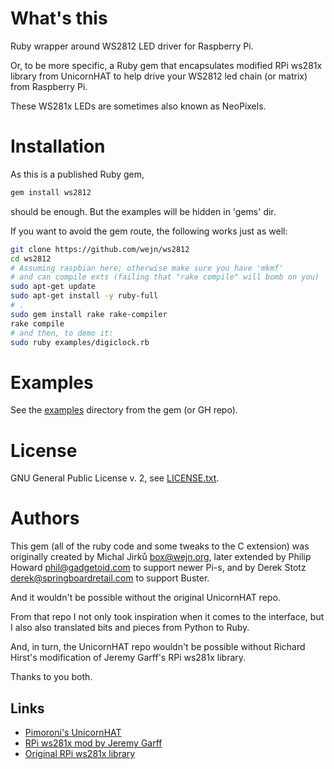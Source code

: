 # What's this
Ruby wrapper around WS2812 LED driver for Raspberry Pi.

Or, to be more specific, a Ruby gem that encapsulates modified RPi ws281x
library from UnicornHAT to help drive your WS2812 led chain (or matrix)
from Raspberry Pi.

These WS281x LEDs are sometimes also known as NeoPixels.

# Installation
As this is a published Ruby gem,
```bash
gem install ws2812
```
should be enough. But the examples will be hidden in 'gems' dir.

If you want to avoid the gem route, the following works just as well:
```bash
git clone https://github.com/wejn/ws2812
cd ws2812
# Assuming raspbian here; otherwise make sure you have 'mkmf'
# and can compile exts (failing that "rake compile" will bomb on you)
sudo apt-get update
sudo apt-get install -y ruby-full
# .
sudo gem install rake rake-compiler
rake compile
# and then, to demo it:
sudo ruby examples/digiclock.rb
```

# Examples
See the [examples](https://github.com/wejn/ws2812/tree/master/examples)
directory from the gem (or GH repo).

# License
GNU General Public License v. 2, see [LICENSE.txt](LICENSE.txt).

# Authors
This gem (all of the ruby code and some tweaks to the C extension) was
originally created by Michal Jirků <box@wejn.org>, later extended by
Philip Howard <phil@gadgetoid.com> to support newer Pi-s, and by
Derek Stotz <derek@springboardretail.com> to support Buster.

And it wouldn't be possible without the original UnicornHAT repo.

From that repo I not only took inspiration when it comes to the interface,
but I also also translated bits and pieces from Python to Ruby.

And, in turn, the UnicornHAT repo wouldn't be possible without
Richard Hirst's modification of Jeremy Garff's RPi ws281x library.

Thanks to you both.

## Links
* [Pimoroni's UnicornHAT](https://github.com/pimoroni/unicorn-hat)
* [RPi ws281x mod by Jeremy Garff](https://github.com/jgarff/rpi_ws281x)
* [Original RPi ws281x library](https://github.com/richardghirst/rpi_ws281x)
